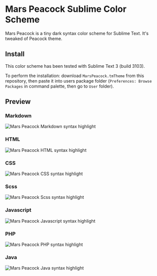 # Mars Peacock Sublime Color Scheme

Mars Peacock is a tiny dark syntax color scheme for Sublime Text. It's tweaked of Peacock theme.

## Install

This color scheme has been tested with Sublime Text 3 (build 3103).

To perform the installation: download `MarsPeacock.tmTheme` from this repository, then paste it into users package folder (`Preferences: Browse Packages` in command palette, then go to `User` folder).

## Preview

### Markdown

![Mars Peacock Markdown syntax highlight](README.img/preview-markdown.png)

### HTML

![Mars Peacock HTML syntax highlight](README.img/preview-html.png)

### CSS

![Mars Peacock CSS syntax highlight](README.img/preview-css.png)

### Scss

![Mars Peacock Scss syntax highlight](README.img/preview-scss.png)

### Javascript

![Mars Peacock Javascript syntax highlight](README.img/preview-javascript.png)

### PHP

![Mars Peacock PHP syntax highlight](README.img/preview-php.png)

### Java

![Mars Peacock Java syntax highlight](README.img/preview-java.png)
